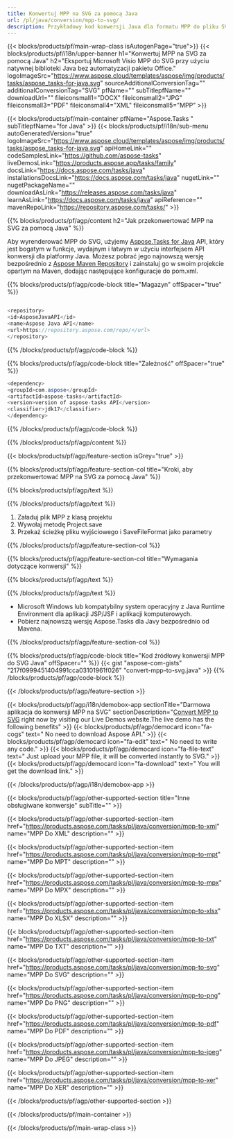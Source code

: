 ```yaml
---
title: Konwertuj MPP na SVG za pomocą Java 
url: /pl/java/conversion/mpp-to-svg/ 
description: Przykładowy kod konwersji Java dla formatu MPP do pliku SVG. Użyj tego przykładowego kodu, aby przekonwertować MPP na SVG w dowolnej aplikacji internetowej lub aplikacji opartej na języku Java.
---
```


{{< blocks/products/pf/main-wrap-class isAutogenPage="true">}}
{{< blocks/products/pf/i18n/upper-banner h1="Konwertuj MPP na SVG za pomocą Java" h2="Eksportuj Microsoft Visio MPP do SVG przy użyciu natywnej biblioteki Java bez automatyzacji pakietu Office." logoImageSrc="https://www.aspose.cloud/templates/aspose/img/products/tasks/aspose_tasks-for-java.svg" sourceAdditionalConversionTag="" additionalConversionTag="SVG" pfName="" subTitlepfName="" downloadUrl="" fileiconsmall1="DOCX" fileiconsmall2="JPG" fileiconsmall3="PDF" fileiconsmall4="XML" fileiconsmall5="MPP" >}}

{{< blocks/products/pf/main-container pfName="Aspose.Tasks " subTitlepfName="for Java" >}}
{{< blocks/products/pf/i18n/sub-menu autoGeneratedVersion="true" logoImageSrc="https://www.aspose.cloud/templates/aspose/img/products/tasks/aspose_tasks-for-java.svg" apiHomeLink="" codeSamplesLink="https://github.com/aspose-tasks" liveDemosLink="https://products.aspose.app/tasks/family" docsLink="https://docs.aspose.com/tasks/java" installationsDocsLink="https://docs.aspose.com/tasks/java" nugetLink="" nugetPackageName="" downloadAsLink="https://releases.aspose.com/tasks/java" learnAsLink="https://docs.aspose.com/tasks/java" apiReference="" mavenRepoLink="https://repository.aspose.com/tasks/" >}}

{{% blocks/products/pf/agp/content h2="Jak przekonwertować MPP na SVG za pomocą Java" %}}

Aby wyrenderować MPP do SVG, użyjemy
 [Aspose.Tasks for Java](https://products.aspose.com/tasks/java)
 API, który jest bogatym w funkcje, wydajnym i łatwym w użyciu interfejsem API konwersji dla platformy Java. Możesz pobrać jego najnowszą wersję bezpośrednio z
 [Aspose Maven Repository](https://repository.aspose.com/tasks/)
 i zainstaluj go w swoim projekcie opartym na Maven, dodając następujące konfiguracje do pom.xml.

{{% blocks/products/pf/agp/code-block title="Magazyn" offSpacer="true" %}}

```cs

<repository>
<id>AsposeJavaAPI</id>
<name>Aspose Java API</name>
<url>https://repository.aspose.com/repo/</url>
</repository>

```

{{% /blocks/products/pf/agp/code-block %}}

{{% blocks/products/pf/agp/code-block title="Zależność" offSpacer="true" %}}

```cs
<dependency>
<groupId>com.aspose</groupId>
<artifactId>aspose-tasks</artifactId>
<version>version of aspose-tasks API</version>
<classifier>jdk17</classifier>
</dependency>

```

{{% /blocks/products/pf/agp/code-block %}}

{{% /blocks/products/pf/agp/content %}}

{{< blocks/products/pf/agp/feature-section isGrey="true" >}}

{{% blocks/products/pf/agp/feature-section-col title="Kroki, aby przekonwertować MPP na SVG za pomocą Java" %}}

{{% blocks/products/pf/agp/text %}}

{{% /blocks/products/pf/agp/text %}}

1. Załaduj plik MPP z klasą projektu
1. Wywołaj metodę Project.save
1. Przekaż ścieżkę pliku wyjściowego i SaveFileFormat jako parametry

{{% /blocks/products/pf/agp/feature-section-col %}}

{{% blocks/products/pf/agp/feature-section-col title="Wymagania dotyczące konwersji" %}}

{{% blocks/products/pf/agp/text %}}

{{% /blocks/products/pf/agp/text %}}

- Microsoft Windows lub kompatybilny system operacyjny z Java Runtime Environment dla aplikacji JSP/JSF i aplikacji komputerowych.
- Pobierz najnowszą wersję Aspose.Tasks dla Javy bezpośrednio od Mavena.

{{% /blocks/products/pf/agp/feature-section-col %}}

{{% blocks/products/pf/agp/code-block title="Kod źródłowy konwersji MPP do SVG Java" offSpacer="" %}}
{{< gist "aspose-com-gists" "217f0999451404991cca03101961f026" "convert-mpp-to-svg.java" >}}
{{% /blocks/products/pf/agp/code-block %}}

{{< /blocks/products/pf/agp/feature-section >}}

<!-- aboutfile Starts -->

{{< blocks/products/pf/agp/i18n/demobox-app sectionTitle="Darmowa aplikacja do konwersji MPP na SVG" sectionDescription="[Convert MPP to SVG](https://products.aspose.app/tasks/conversion/mpp-to-svg) right now by visiting our Live Demos website.The live demo has the following benefits" >}}
        {{< blocks/products/pf/agp/democard icon="fa-cogs" text=" No need to download Aspose API." >}}
        {{< blocks/products/pf/agp/democard icon="fa-edit" text=" No need to write any code." >}}
        {{< blocks/products/pf/agp/democard icon="fa-file-text" text=" Just upload your MPP file, it will be converted instantly to SVG." >}}
        {{< blocks/products/pf/agp/democard icon="fa-download" text=" You will get the download link." >}}

{{< /blocks/products/pf/agp/i18n/demobox-app >}}

<!-- aboutfile Ends -->

{{< blocks/products/pf/agp/other-supported-section title="Inne obsługiwane konwersje" subTitle="" >}}

{{< blocks/products/pf/agp/other-supported-section-item href="https://products.aspose.com/tasks/pl/java/conversion/mpp-to-xml" name="MPP Do XML" description="" >}}

{{< blocks/products/pf/agp/other-supported-section-item href="https://products.aspose.com/tasks/pl/java/conversion/mpp-to-mpt" name="MPP Do MPT" description="" >}}

{{< blocks/products/pf/agp/other-supported-section-item href="https://products.aspose.com/tasks/pl/java/conversion/mpp-to-mpx" name="MPP Do MPX" description="" >}}

{{< blocks/products/pf/agp/other-supported-section-item href="https://products.aspose.com/tasks/pl/java/conversion/mpp-to-xlsx" name="MPP Do XLSX" description="" >}}

{{< blocks/products/pf/agp/other-supported-section-item href="https://products.aspose.com/tasks/pl/java/conversion/mpp-to-txt" name="MPP Do TXT" description="" >}}

{{< blocks/products/pf/agp/other-supported-section-item href="https://products.aspose.com/tasks/pl/java/conversion/mpp-to-svg" name="MPP Do SVG" description="" >}}

{{< blocks/products/pf/agp/other-supported-section-item href="https://products.aspose.com/tasks/pl/java/conversion/mpp-to-png" name="MPP Do PNG" description="" >}}

{{< blocks/products/pf/agp/other-supported-section-item href="https://products.aspose.com/tasks/pl/java/conversion/mpp-to-pdf" name="MPP Do PDF" description="" >}}

{{< blocks/products/pf/agp/other-supported-section-item href="https://products.aspose.com/tasks/pl/java/conversion/mpp-to-jpeg" name="MPP Do JPEG" description="" >}}

{{< blocks/products/pf/agp/other-supported-section-item href="https://products.aspose.com/tasks/pl/java/conversion/mpp-to-xer" name="MPP Do XER" description="" >}}



{{< /blocks/products/pf/agp/other-supported-section >}}

{{< /blocks/products/pf/main-container >}}
    
{{< /blocks/products/pf/main-wrap-class >}}